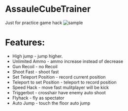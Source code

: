 # AssauleCubeTrainer
Just for practice game hack
![sample](https://user-images.githubusercontent.com/35301327/175615167-a690e708-f237-4b54-accb-0dcfa01ddfa9.png)


# Features:
* High jump - jump higher.
* Unlimited Ammo - ammo increase instead of decrease
* Gun Recoil - no Recoil
* Shoot Fast - shoot fast
* Set Teleport Position - record current position
* Teleport to set Position - teleport to record position
* Speed Hack - move fast mulitplayer will be kick
* Triggerbot - crosshair have enemy auto shoot
* Flyhack - fly as spectator
* Auto Jump -  touch the floor auto jump